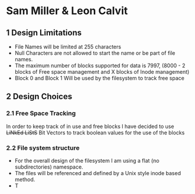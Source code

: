 # Sam Miller & Leon Calvit

## 1 Design Limitations

+ File Names will be limited at 255 characters
+ Null Characters are not allowed to start the name or be part of file names.
+ The maximum number of blocks supported for data is 7997, (8000 - 2 blocks of Free space management and X blocks of Inode management)
+ Block 0 and Block 1 Will be used by the filesystem to track free space

## 2 Design Choices

### 2.1 Free Space Tracking

In order to keep track of in use and free blocks I have decided to use ~~LiNkEd LiStS~~
Bit Vectors to track boolean values for the use of the blocks

### 2.2 File system structure

+ For the overall design of the filesystem I am using a flat (no subdirectories) namespace.
+ The files will be referenced and defined by a Unix style inode based method.
+ T